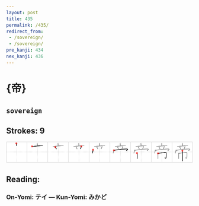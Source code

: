 ```yaml
---
layout: post
title: 435
permalink: /435/
redirect_from:
 - /sovereign/
 - /sovereign/
pre_kanji: 434
nex_kanji: 436
---
```


# {帝}

## `sovereign`

## Strokes: 9

<div class="stroke"><img src="../images/E5B89D.png" /></div>

## Reading:

### On-Yomi: テイ &mdash; Kun-Yomi: みかど
